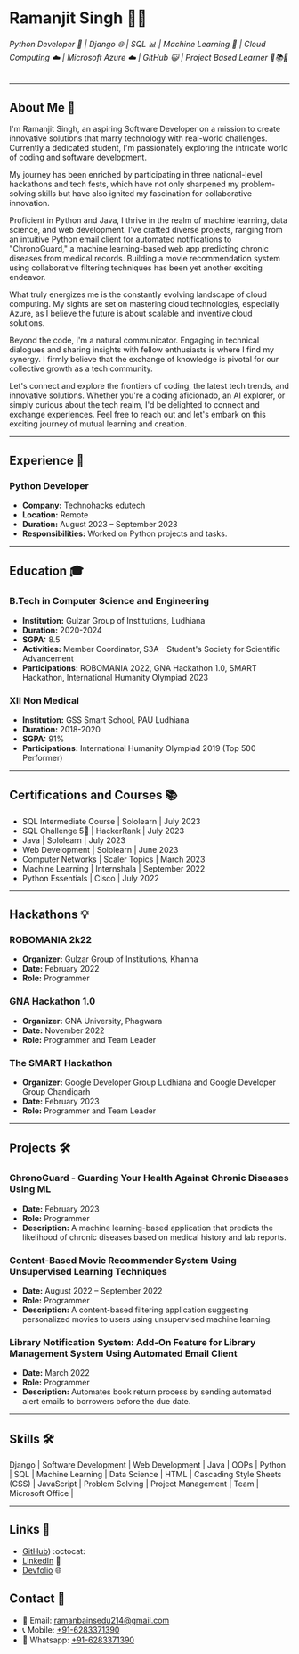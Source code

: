 # Ramanjit Singh :man_technologist:
###### Python Developer 🚀 | Django 🌐 | SQL 📊 | Machine Learning 🤖 | Cloud Computing ☁️ | Microsoft Azure ☁️ | GitHub 😺 | Project Based Learner 📘📚🚀

---

## About Me :wave:

I'm Ramanjit Singh, an aspiring Software Developer on a mission to create innovative solutions that marry technology with real-world challenges. Currently a dedicated student, I'm passionately exploring the intricate world of coding and software development.

My journey has been enriched by participating in three national-level hackathons and tech fests, which have not only sharpened my problem-solving skills but have also ignited my fascination for collaborative innovation.

Proficient in Python and Java, I thrive in the realm of machine learning, data science, and web development. I've crafted diverse projects, ranging from an intuitive Python email client for automated notifications to "ChronoGuard," a machine learning-based web app predicting chronic diseases from medical records. Building a movie recommendation system using collaborative filtering techniques has been yet another exciting endeavor.

What truly energizes me is the constantly evolving landscape of cloud computing. My sights are set on mastering cloud technologies, especially Azure, as I believe the future is about scalable and inventive cloud solutions.

Beyond the code, I'm a natural communicator. Engaging in technical dialogues and sharing insights with fellow enthusiasts is where I find my synergy. I firmly believe that the exchange of knowledge is pivotal for our collective growth as a tech community.

Let's connect and explore the frontiers of coding, the latest tech trends, and innovative solutions. Whether you're a coding aficionado, an AI explorer, or simply curious about the tech realm, I'd be delighted to connect and exchange experiences. Feel free to reach out and let's embark on this exciting journey of mutual learning and creation.

---

## Experience 💼

### Python Developer
- **Company:** Technohacks edutech
- **Location:** Remote
- **Duration:** August 2023 – September 2023
- **Responsibilities:** Worked on Python projects and tasks.

---

## Education 🎓

### B.Tech in Computer Science and Engineering
- **Institution:** Gulzar Group of Institutions, Ludhiana
- **Duration:** 2020-2024
- **SGPA:** 8.5
- **Activities:** Member Coordinator, S3A - Student's Society for Scientific Advancement
- **Participations:** ROBOMANIA 2022, GNA Hackathon 1.0, SMART Hackathon, International Humanity Olympiad 2023

### XII Non Medical
- **Institution:** GSS Smart School, PAU Ludhiana
- **Duration:** 2018-2020
- **SGPA:** 91%
- **Participations:** International Humanity Olympiad 2019 (Top 500 Performer)

---

## Certifications and Courses 📚

- SQL Intermediate Course | Sololearn | July 2023
- SQL Challenge 5🌟 | HackerRank | July 2023
- Java | Sololearn | July 2023
- Web Development | Sololearn | June 2023
- Computer Networks | Scaler Topics | March 2023
- Machine Learning | Internshala | September 2022
- Python Essentials | Cisco | July 2022


---

## Hackathons 💡

### ROBOMANIA 2k22
- **Organizer:** Gulzar Group of Institutions, Khanna
- **Date:** February 2022
- **Role:** Programmer

### GNA Hackathon 1.0
- **Organizer:** GNA University, Phagwara
- **Date:** November 2022
- **Role:** Programmer and Team Leader

### The SMART Hackathon
- **Organizer:** Google Developer Group Ludhiana and Google Developer Group Chandigarh
- **Date:** February 2023
- **Role:** Programmer and Team Leader

---

## Projects 🛠️

### ChronoGuard - Guarding Your Health Against Chronic Diseases Using ML
- **Date:** February 2023
- **Role:** Programmer
- **Description:** A machine learning-based application that predicts the likelihood of chronic diseases based on medical history and lab reports.

### Content-Based Movie Recommender System Using Unsupervised Learning Techniques
- **Date:** August 2022 – September 2022
- **Role:** Programmer
- **Description:** A content-based filtering application suggesting personalized movies to users using unsupervised machine learning.

### Library Notification System: Add-On Feature for Library Management System Using Automated Email Client
- **Date:** March 2022
- **Role:** Programmer
- **Description:** Automates book return process by sending automated alert emails to borrowers before the due date.

---

## Skills 🛠️

Django | Software Development | Web Development | Java | OOPs | Python | SQL | Machine Learning | Data Science | HTML | Cascading Style Sheets (CSS) | JavaScript | Problem Solving | Project Management | Team | Microsoft Office |

---

## Links 🔗

- [GitHub](https://github.com/RamanjitSingh2027825)) :octocat:
- [LinkedIn](https://www.linkedin.com/in/ramanbainsedu214/) 💼
- [Devfolio](https://www.yourportfolio.com) 🌐

## Contact 🔗

- 📧 Email: [ramanbainsedu214@gmail.com](ramanbaainsedu214@gmail.com)
- 📞 Mobile: [+91-6283371390](tel:+916283371390)
- 💬 Whatsapp: [+91-6283371390](https://wa.me/916283371390)
